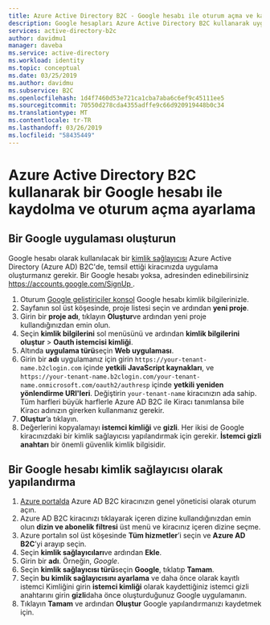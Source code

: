 ```yaml
---
title: Azure Active Directory B2C - Google hesabı ile oturum açma ve kaydolma ayarlama | Microsoft Docs
description: Google hesapları Azure Active Directory B2C kullanarak uygulamalarınızda sahip müşteriler için kaydolma ve oturum açma sağlar.
services: active-directory-b2c
author: davidmu1
manager: daveba
ms.service: active-directory
ms.workload: identity
ms.topic: conceptual
ms.date: 03/25/2019
ms.author: davidmu
ms.subservice: B2C
ms.openlocfilehash: 1d4f7460d53e721ca1cba7aba6c6ef9c45111ee5
ms.sourcegitcommit: 70550d278cda4355adffe9c66d920919448b0c34
ms.translationtype: MT
ms.contentlocale: tr-TR
ms.lasthandoff: 03/26/2019
ms.locfileid: "58435449"
---
```

# <a name="set-up-sign-up-and-sign-in-with-a-google-account-using-azure-active-directory-b2c"></a>Azure Active Directory B2C kullanarak bir Google hesabı ile kaydolma ve oturum açma ayarlama

## <a name="create-a-google-application"></a>Bir Google uygulaması oluşturun

Google hesabı olarak kullanılacak bir [kimlik sağlayıcısı](active-directory-b2c-reference-oauth-code.md) Azure Active Directory (Azure AD) B2C'de, temsil ettiği kiracınızda uygulama oluşturmanız gerekir. Bir Google hesabı yoksa, adresinden edinebilirsiniz [ https://accounts.google.com/SignUp ](https://accounts.google.com/SignUp).

1. Oturum [Google geliştiriciler konsol](https://console.developers.google.com/) Google hesabı kimlik bilgilerinizle.
2. Sayfanın sol üst köşesinde, proje listesi seçin ve ardından **yeni proje**.
3. Girin bir **proje adı**, tıklayın **Oluştur**ve ardından yeni proje kullandığınızdan emin olun.
4. Seçin **kimlik bilgilerini** sol menüsünü ve ardından **kimlik bilgilerini oluştur** > **Oauth istemcisi kimliği**.
5. Altında **uygulama türü**seçin **Web uygulaması**.
6. Girin bir **adı** uygulamanız için girin `https://your-tenant-name.b2clogin.com` içinde **yetkili JavaScript kaynakları**, ve `https://your-tenant-name.b2clogin.com/your-tenant-name.onmicrosoft.com/oauth2/authresp` içinde **yetkili yeniden yönlendirme URI'leri**. Değiştirin `your-tenant-name` kiracınızın ada sahip. Tüm harfleri büyük harflerle Azure AD B2C ile Kiracı tanımlansa bile Kiracı adınızın girerken kullanmanız gerekir.
7. **Oluştur**’a tıklayın.
8. Değerlerini kopyalamayı **istemci kimliği** ve **gizli**. Her ikisi de Google kiracınızdaki bir kimlik sağlayıcısı yapılandırmak için gerekir. **İstemci gizli anahtarı** bir önemli güvenlik kimlik bilgisidir.

## <a name="configure-a-google-account-as-an-identity-provider"></a>Bir Google hesabı kimlik sağlayıcısı olarak yapılandırma

1. [Azure portalda](https://portal.azure.com/) Azure AD B2C kiracınızın genel yöneticisi olarak oturum açın.
2. Azure AD B2C kiracınızı tıklayarak içeren dizine kullandığınızdan emin olun **dizin ve abonelik filtresi** üst menü ve kiracınız içeren dizine seçme.
3. Azure portalın sol üst köşesinde **Tüm hizmetler**’i seçin ve **Azure AD B2C**’yi arayıp seçin.
4. Seçin **kimlik sağlayıcıları**ve ardından **Ekle**.
5. Girin bir **adı**. Örneğin, *Google*.
6. Seçin **kimlik sağlayıcısı türü**seçin **Google**, tıklatıp **Tamam**.
7. Seçin **bu kimlik sağlayıcısını ayarlama** ve daha önce olarak kayıtlı istemci Kimliğini girin **istemci kimliği** olarak kaydettiğiniz istemci gizli anahtarını girin **gizli**daha önce oluşturduğunuz Google uygulamanın.
8. Tıklayın **Tamam** ve ardından **Oluştur** Google yapılandırmanızı kaydetmek için.

